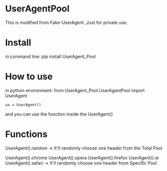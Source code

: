 # UserAgentPool
This is modified from Fake-UserAgent ,Just for private use.

# Install
  in command line:
    pip install UserAgent_Pool
# How to use
  in python environment:
    from UserAgent_Pool.UserAgentPool import UserAgent
    
    ua = UserAgent()
  and you can use the function inside the UserAgent()
# Functions
  UserAgent().random 
  → It'll randomly choose one header from the Total Pool 
  
  UserAgent().chrome
  UserAgent().opera
  UserAgent().firefox
  UserAgent().ie
  UserAgent().safari
  → It'll randomly choose one header from Specific Pool
  

